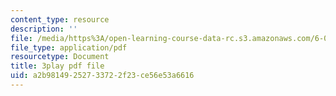 ```yaml
---
content_type: resource
description: ''
file: /media/https%3A/open-learning-course-data-rc.s3.amazonaws.com/6-004-computation-structures-spring-2017/a2b98149252733722f23ce56e53a6616_-OduZBd1aHw.pdf
file_type: application/pdf
resourcetype: Document
title: 3play pdf file
uid: a2b98149-2527-3372-2f23-ce56e53a6616
---
```

